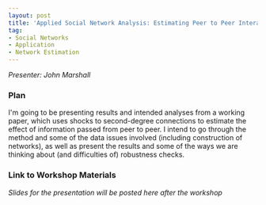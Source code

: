 ```yaml
---
layout: post
title: 'Applied Social Network Analysis: Estimating Peer to Peer Interactions'
tag:
- Social Networks
- Application
- Network Estimation
---
```


*Presenter: John Marshall*

### Plan

I'm going to be presenting results and intended analyses from a working paper, which uses shocks to second-degree connections to estimate the effect of information passed from peer to peer. I intend to go through the method and some of the data issues involved (including construction of networks), as well as present the results and some of the ways we are thinking about (and difficulties of) robustness checks.

### Link to Workshop Materials

*Slides for the presentation will be posted here after the workshop*